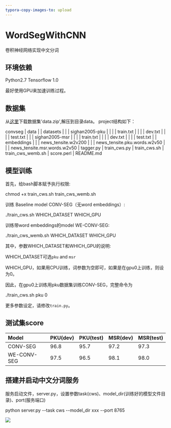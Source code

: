 ```yaml
---
typora-copy-images-to: upload
---
```


# WordSegWithCNN
卷积神经网络实现中文分词

## 环境依赖
Python2.7
Tensorflow 1.0

最好使用GPU来加速训练过程。

## 数据集
从[这里](https://drive.google.com/open?id=0B-f0oKMQIe6sQVNxeE9JeUJfQ0k)下载数据集'data.zip',解压到目录data。
project结构如下：

   convseg
   |  data
   |  |  datasets
   |  |  |  sighan2005-pku
   |  |  |  |  train.txt
   |  |  |  |  dev.txt
   |  |  |  |  test.txt
   |  |  |  sighan2005-msr
   |  |  |  |  train.txt
   |  |  |  |  dev.txt
   |  |  |  |  test.txt
   |  |  embeddings
   |  |  |  news_tensite.w2v200
   |  |  |  news_tensite.pku.words.w2v50
   |  |  |  news_tensite.msr.words.w2v50
   |  tagger.py
   |  train_cws.py
   |  train_cws.sh
   |  train_cws_wemb.sh
   |  score.perl
   |  README.md

## 模型训练
首先，给bash脚本赋予执行权限:

   chmod +x train_cws.sh train_cws_wemb.sh

训练 Baseline model CONV-SEG（无word embeddings）:

   ./train_cws.sh WHICH_DATASET WHICH_GPU

训练带word embeddings的model WE-CONV-SEG:

   ./train_cws_wemb.sh WHICH_DATASET WHICH_GPU

其中，参数WHICH_DATASET和WHICH_GPU的说明:

WHICH_DATASET可选`pku` and `msr`

WHICH_GPU，如果用CPU训练，词参数为空即可，如果是在gpu0上训练，则设为0。

因此，在gpu0上训练用pku数据集训练CONV-SEG，完整命令为

   ./train_cws.sh pku 0

更多参数设定，请修改`train.py`。

## 测试集score
| Model       | PKU(dev) | PKU(test) | MSR(dev) | MSR(test) |
| :---------- | :------- | :-------- | :------- | :-------- |
| CONV-SEG    | 96.8     | 95.7      | 97.2     | 97.3      |
| WE-CONV-SEG | 97.5     | 96.5      | 98.1     | 98.0      |

## 搭建并启动中文分词服务
服务启动文件，server.py，设置参数task(cws)、model_dir(训练好的模型文件目录)、port(服务端口)

   python server.py --task cws --model_dir xxx --port 8765

![](/Users/wangwenhua/Desktop/%E5%B1%8F%E5%B9%95%E5%BF%AB%E7%85%A7%202020-06-09%20%E4%B8%8A%E5%8D%8811.07.55.png)

